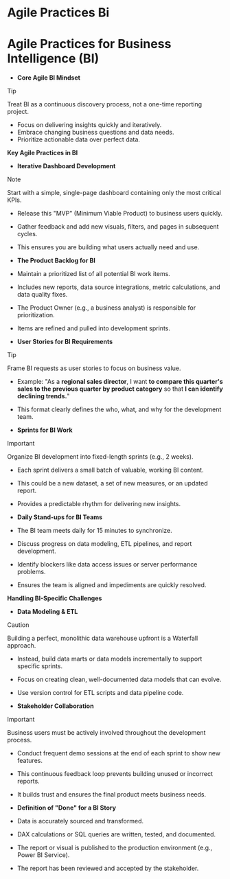# Agile Practices Bi

# Agile Practices for Business Intelligence (BI)

*   **Core Agile BI Mindset**
> [!TIP]
> Treat BI as a continuous discovery process, not a one-time reporting project.
*   Focus on delivering insights quickly and iteratively.
*   Embrace changing business questions and data needs.
*   Prioritize actionable data over perfect data.

**Key Agile Practices in BI**

*   **Iterative Dashboard Development**
> [!NOTE]
> Start with a simple, single-page dashboard containing only the most critical KPIs.
*   Release this "MVP" (Minimum Viable Product) to business users quickly.
*   Gather feedback and add new visuals, filters, and pages in subsequent cycles.
*   This ensures you are building what users actually need and use.

*   **The Product Backlog for BI**
*   Maintain a prioritized list of all potential BI work items.
*   Includes new reports, data source integrations, metric calculations, and data quality fixes.
*   The Product Owner (e.g., a business analyst) is responsible for prioritization.
*   Items are refined and pulled into development sprints.

*   **User Stories for BI Requirements**
> [!TIP]
> Frame BI requests as user stories to focus on business value.
*   Example: "As a **regional sales director**, I want **to compare this quarter's sales to the previous quarter by product category** so that **I can identify declining trends.**"
*   This format clearly defines the who, what, and why for the development team.

*   **Sprints for BI Work**
> [!IMPORTANT]
> Organize BI development into fixed-length sprints (e.g., 2 weeks).
*   Each sprint delivers a small batch of valuable, working BI content.
*   This could be a new dataset, a set of new measures, or an updated report.
*   Provides a predictable rhythm for delivering new insights.

*   **Daily Stand-ups for BI Teams**
*   The BI team meets daily for 15 minutes to synchronize.
*   Discuss progress on data modeling, ETL pipelines, and report development.
*   Identify blockers like data access issues or server performance problems.
*   Ensures the team is aligned and impediments are quickly resolved.

**Handling BI-Specific Challenges**

*   **Data Modeling & ETL**
> [!CAUTION]
> Building a perfect, monolithic data warehouse upfront is a Waterfall approach.
*   Instead, build data marts or data models incrementally to support specific sprints.
*   Focus on creating clean, well-documented data models that can evolve.
*   Use version control for ETL scripts and data pipeline code.

*   **Stakeholder Collaboration**
> [!IMPORTANT]
> Business users must be actively involved throughout the development process.
*   Conduct frequent demo sessions at the end of each sprint to show new features.
*   This continuous feedback loop prevents building unused or incorrect reports.
*   It builds trust and ensures the final product meets business needs.

*   **Definition of "Done" for a BI Story**
*   Data is accurately sourced and transformed.
*   DAX calculations or SQL queries are written, tested, and documented.
*   The report or visual is published to the production environment (e.g., Power BI Service).
*   The report has been reviewed and accepted by the stakeholder.

